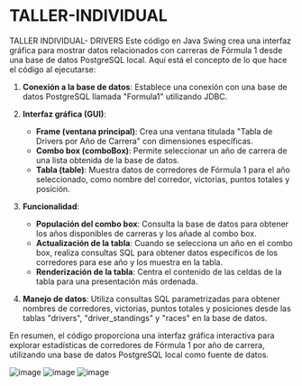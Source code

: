 # TALLER-INDIVIDUAL
TALLER INDIVIDUAL- DRIVERS
Este código en Java Swing crea una interfaz gráfica para mostrar datos relacionados con carreras de Fórmula 1 desde una base de datos PostgreSQL local. Aquí está el concepto de lo que hace el código al ejecutarse:

1. **Conexión a la base de datos**: Establece una conexión con una base de datos PostgreSQL llamada "Formula1" utilizando JDBC.

2. **Interfaz gráfica (GUI)**:
   - **Frame (ventana principal)**: Crea una ventana titulada "Tabla de Drivers por Año de Carrera" con dimensiones específicas.
   - **Combo box (comboBox)**: Permite seleccionar un año de carrera de una lista obtenida de la base de datos.
   - **Tabla (table)**: Muestra datos de corredores de Fórmula 1 para el año seleccionado, como nombre del corredor, victorias, puntos totales y posición.

3. **Funcionalidad**:
   - **Populación del combo box**: Consulta la base de datos para obtener los años disponibles de carreras y los añade al combo box.
   - **Actualización de la tabla**: Cuando se selecciona un año en el combo box, realiza consultas SQL para obtener datos específicos de los corredores para ese año y los muestra en la tabla.
   - **Renderización de la tabla**: Centra el contenido de las celdas de la tabla para una presentación más ordenada.

4. **Manejo de datos**: Utiliza consultas SQL parametrizadas para obtener nombres de corredores, victorias, puntos totales y posiciones desde las tablas "drivers", "driver_standings" y "races" en la base de datos.

En resumen, el código proporciona una interfaz gráfica interactiva para explorar estadísticas de corredores de Fórmula 1 por año de carrera, utilizando una base de datos PostgreSQL local como fuente de datos.

![image](https://github.com/ANA-ZAMBRANO/TALLER-INDIVIDUAL/assets/169195758/dc452997-1884-48eb-952a-321efb6bf9af)
![image](https://github.com/ANA-ZAMBRANO/TALLER-INDIVIDUAL/assets/169195758/2857ebed-b559-436c-8b80-d10417526360)
![image](https://github.com/ANA-ZAMBRANO/TALLER-INDIVIDUAL/assets/169195758/80b7239f-f727-48fc-a81f-8d4c82ac3416)

